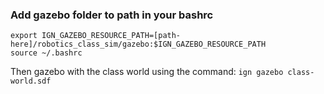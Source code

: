 ### Add gazebo folder to path in your bashrc
```
export IGN_GAZEBO_RESOURCE_PATH=[path-here]/robotics_class_sim/gazebo:$IGN_GAZEBO_RESOURCE_PATH
source ~/.bashrc
```

Then gazebo with the class world using the command:
`ign gazebo class-world.sdf`
